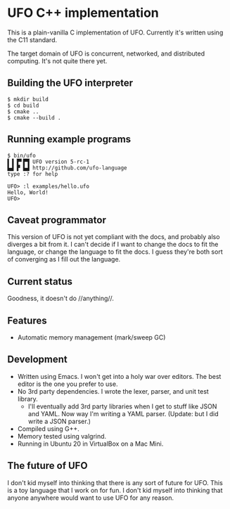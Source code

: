 # UFO C++ implementation

This is a plain-vanilla C implementation of UFO. Currently it's written using the C11 standard.

The target domain of UFO is concurrent, networked, and distributed computing. It's not quite there yet.

## Building the UFO interpreter

```
$ mkdir build
$ cd build
$ cmake ..
$ cmake --build .
```

## Running example programs

```
$ bin/ufo
▌▐ ▛▘▛▜ UFO version 5-rc-1
▙▟ ▛ ▙▟ http://github.com/ufo-language
type :? for help

UFO> :l examples/hello.ufo
Hello, World!
UFO> 
```

## Caveat programmator

This version of UFO is not yet compliant with the docs, and probably also diverges a bit from it. I can't decide if I want to change the docs to fit the language, or change the language to fit the docs. I guess they're both sort of converging as I fill out the language.

## Current status

Goodness, it doesn't do //anything//.

## Features

* Automatic memory management (mark/sweep GC)

## Development

* Written using Emacs. I won't get into a holy war over editors. The best editor is the one you prefer to use.
* No 3rd party dependencies. I wrote the lexer, parser, and unit test library.
  * I'll eventually add 3rd party libraries when I get to stuff like JSON and YAML. Now way I'm writing a YAML parser. (Update: but I did write a JSON parser.)
* Compiled using G++.
* Memory tested using valgrind.
* Running in Ubuntu 20 in VirtualBox on a Mac Mini.

## The future of UFO

I don't kid myself into thinking that there is any sort of future for UFO. This is a toy language that I work on for fun. I don't kid myself into thinking that anyone anywhere would want to use UFO for any reason.
